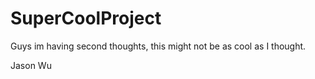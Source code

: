 # SuperCoolProject

Guys im having second thoughts, this might not be as cool as I thought.

Jason Wu

